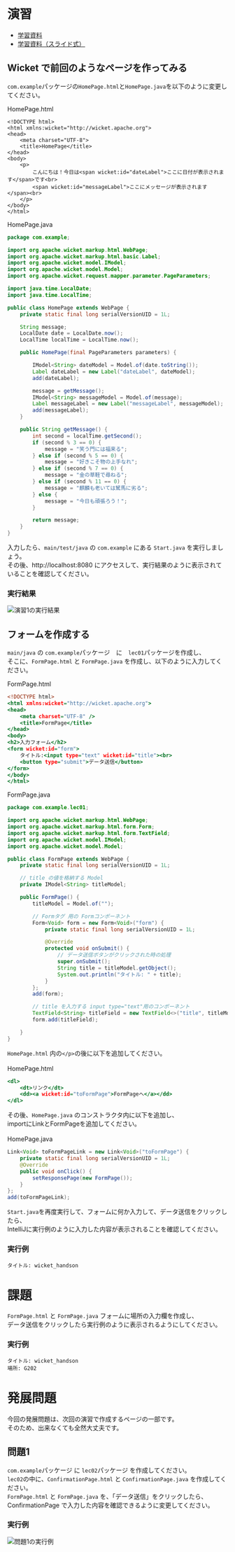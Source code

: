 # 演習
- [学習資料](https://github.com/k-oketa/Prmn2018aw/blob/master/Lectures/Lec02/PITCHME.md)
- [学習資料（スライド式）](https://gitpitch.com/k-oketa/Prmn2018aw?p=Lectures/Lec02)
## Wicket で前回のようなページを作ってみる
`com.example`パッケージの`HomePage.html`と`HomePage.java`を以下のように変更してください。<br>

HomePage.html
```java:HomePage
<!DOCTYPE html>
<html xmlns:wicket="http://wicket.apache.org">
<head>
    <meta charset="UTF-8">
    <title>HomePage</title>
</head>
<body>
    <p>
        こんにちは！今日は<span wicket:id="dateLabel">ここに日付が表示されます</span>です<br>
        <span wicket:id="messageLabel">ここにメッセージが表示されます</span><br>
    </p>
</body>
</html>
```

HomePage.java
```HomePage.java
package com.example;

import org.apache.wicket.markup.html.WebPage;
import org.apache.wicket.markup.html.basic.Label;
import org.apache.wicket.model.IModel;
import org.apache.wicket.model.Model;
import org.apache.wicket.request.mapper.parameter.PageParameters;

import java.time.LocalDate;
import java.time.LocalTime;

public class HomePage extends WebPage {
	private static final long serialVersionUID = 1L;

	String message;
	LocalDate date = LocalDate.now();
	LocalTime localTime = LocalTime.now();

	public HomePage(final PageParameters parameters) {

		IModel<String> dateModel = Model.of(date.toString());
		Label dateLabel = new Label("dateLabel", dateModel);
		add(dateLabel);

		message = getMessage();
		IModel<String> messageModel = Model.of(message);
		Label messageLabel = new Label("messageLabel", messageModel);
		add(messageLabel);
	}

	public String getMessage() {
		int second = localTime.getSecond();
		if (second % 3 == 0) {
			message = "笑う門には福来る";
		} else if (second % 5 == 0) {
			message = "好きこそ物の上手なれ";
		} else if (second % 7 == 0) {
			message = "金の草鞋で尋ねる";
		} else if (second % 11 == 0) {
			message = "麒麟も老いては駑馬に劣る";
		} else {
			message = "今日も頑張ろう！";
		}

		return message;
	}
}
```

入力したら、`main/test/java` の `com.example` にある `Start.java` を実行しましょう。<br>
その後、http://localhost:8080 にアクセスして、実行結果のように表示されていることを確認してください。<br>

### 実行結果
![演習1の実行結果](https://i.imgur.com/M8YglSH.png)

## フォームを作成する
`main/java` の `com.example`パッケージ　に　`lec01`パッケージを作成し、<br>
そこに、`FormPage.html` と `FormPage.java` を作成し、以下のように入力してください。<br>

FormPage.html
```FormPage.html
<!DOCTYPE html>
<html xmlns:wicket="http://wicket.apache.org">
<head>
    <meta charset="UTF-8" />
    <title>FormPage</title>
</head>
<body>
<h2>入力フォーム</h2>
<form wicket:id="form">
    タイトル:<input type="text" wicket:id="title"><br>
    <button type="submit">データ送信</button>
</form>
</body>
</html>
```

FormPage.java
```FormPage.java
package com.example.lec01;

import org.apache.wicket.markup.html.WebPage;
import org.apache.wicket.markup.html.form.Form;
import org.apache.wicket.markup.html.form.TextField;
import org.apache.wicket.model.IModel;
import org.apache.wicket.model.Model;

public class FormPage extends WebPage {
    private static final long serialVersionUID = 1L;

    // title の値を格納する Model
    private IModel<String> titleModel;

    public FormPage() {
        titleModel = Model.of("");

        // Formタグ 用の Formコンポーネント
        Form<Void> form = new Form<Void>("form") {
            private static final long serialVersionUID = 1L;

            @Override
            protected void onSubmit() {
                // データ送信ボタンがクリックされた時の処理
                super.onSubmit();
                String title = titleModel.getObject();
                System.out.println("タイトル: " + title);
            }
        };
        add(form);

        // title を入力する input type="text"用のコンポーネント
        TextField<String> titleField = new TextField<>("title", titleModel);
        form.add(titleField);

    }
}
```
`HomePage.html` 内の`</p>`の後に以下を追加してください。<br>
<br>
HomePage.html
```HomePage.html
<dl>
	<dt>リンク</dt>
	<dd><a wicket:id="toFormPage">FormPageへ</a></dd>
</dl>
```
その後、`HomePage.java` のコンストラクタ内に以下を追加し、<br>
importにLinkとFormPageを追加してください。<br>
<br>
HomePage.java
```HomePage.java
Link<Void> toFormPageLink = new Link<Void>("toFormPage") {
	private static final long serialVersionUID = 1L;
	@Override
	public void onClick() {
		setResponsePage(new FormPage());
	}
};
add(toFormPageLink);
```
`Start.java`を再度実行して、フォームに何か入力して、データ送信をクリックしたら、<br>
IntelliJに実行例のように入力した内容が表示されることを確認してください。<br>

### 実行例
```
タイトル: wicket_handson
```

# 課題
`FormPage.html` と `FormPage.java` フォームに場所の入力欄を作成し、<br>
データ送信をクリックしたら実行例のように表示されるようにしてください。<br>

### 実行例
```
タイトル: wicket_handson
場所: G202
```

# 発展問題
今回の発展問題は、次回の演習で作成するページの一部です。<br>
そのため、出来なくても全然大丈夫です。<br>
## 問題1
`com.example`パッケージ に `lec02`パッケージ を作成してください。<br>
`lec02`の中に、`ConfirmationPage.html` と `ConfirmationPage.java` を作成してください。<br>
`FormPage.html` と `FormPage.java` を、「データ送信」をクリックしたら、<br>
ConfirmationPage で入力した内容を確認できるように変更してください。<br>

### 実行例
![問題1の実行例](https://i.imgur.com/qbE1CFV.png)
